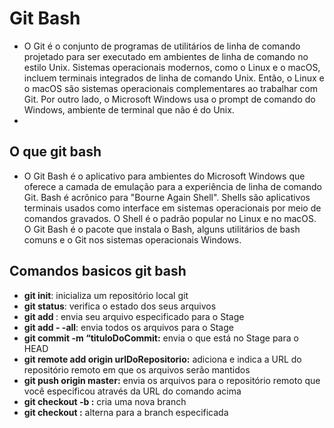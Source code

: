 # Git Bash

- O Git é o conjunto de programas de utilitários de linha de comando projetado para ser executado em ambientes de linha de comando no estilo Unix. Sistemas operacionais modernos, como o Linux e o macOS, incluem terminais integrados de linha de comando Unix. Então, o Linux e o macOS são sistemas operacionais complementares ao trabalhar com Git. Por outro lado, o Microsoft Windows usa o prompt de comando do Windows, ambiente de terminal que não é do Unix.
- 

## O que git bash

- O Git Bash é o aplicativo para ambientes do Microsoft Windows que oferece a camada de emulação para a experiência de linha de comando Git. Bash é acrônico para "Bourne Again Shell". Shells são aplicativos terminais usados como interface em sistemas operacionais por meio de comandos gravados. O Shell é o padrão popular no Linux e no macOS. O Git Bash é o pacote que instala o Bash, alguns utilitários de bash comuns e o Git nos sistemas operacionais Windows.



## Comandos basicos  git bash

- **git init**: inicializa um repositório local git
- **git status**: verifica o estado dos seus arquivos
- **git add <nomeDoArquivo>**: envia seu arquivo especificado para o Stage
- **git add - -all**: envia todos os arquivos para o Stage
- **git commit -m “tituloDoCommit:** envia o que está no Stage para o HEAD
- **git remote add origin urlDoRepositorio:** adiciona e indica a URL do repositório remoto em que os arquivos serão mantidos
- **git push origin master:** envia os arquivos para o repositório remoto que você especificou através da URL do comando acima
- **git checkout -b <nomeDaBranch>:** cria uma nova branch
- **git checkout <nomeDaBranch>:** alterna para a branch especificada



